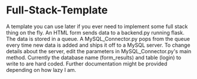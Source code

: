 # Full-Stack-Template
A template you can use later if you ever need to implement some full stack thing on the fly. An HTML form sends data to a backend.py running flask. The data is stored in a queue. A MySQL_Connector.py pops from the queue every time new data is added and ships it off to a MySQL server. To change details about the server, edit the parameters in MySQL_Connector.py's main method. Currently the database name (form_results) and table (login) to write to are hard coded. Further documentation might be provided depending on how lazy I am.
